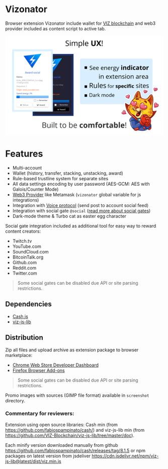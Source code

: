 # Vizonator

Browser extension Vizonator include wallet for [VIZ blockchain](https://github.com/VIZ-Blockchain/viz-cpp-node) and web3 provider included as content script to active tab.

![Vizonator UX Example](screenshot/en/4.png)

# Features

* Multi-account
* Wallet (history, transfer, stacking, unstacking, award)
* Rule-based trustline system for separate sites
* All data settings encoding by user password (AES-GCM: AES with Galois/Counter Mode)
* [Web3 Provider](https://viz.world/vizonator/docs/) like Metamask (`vizonator` global variable for js integrations)
* Integration with [Voice protocol](https://github.com/VIZ-Blockchain/Free-Speech-Project/blob/master/specification.md) (send post to account social feed)
* Integration with social gate `@social` ([read more about social gates](https://viz.world/social-gateways/))
* Dark-mode theme & Turbo cat as easter egg character

Social gate integration included as additional tool for easy way to reward content creators:

* Twitch.tv
* YouTube.com
* SoundCloud.com
* BitcoinTalk.org
* Github.com
* Reddit.com
* Twitter.com

> Some social gates can be disabled due API or site parsing restrictions.

## Dependencies

* [Cash js](https://github.com/fabiospampinato/cash/)
* [viz-js-lib](https://github.com/VIZ-Blockchain/viz-js-lib/)

## Distribution

Zip all files and upload archive as extension package to browser marketplace:

* [Chrome Web Store Developer Dashboard](https://chrome.google.com/webstore/devconsole/)
* [Firefox Browser Add-ons](https://addons.mozilla.org/)

> Some social gates can be disabled due API or site parsing restrictions.

Promo images with sources (GIMP file format) available in `screenshot` directory.

### Commentary for reviewers:

Extension using open source libraries: Cash min (from https://github.com/fabiospampinato/cash/) and viz-js-lib min (from https://github.com/VIZ-Blockchain/viz-js-lib/tree/master/doc).

Each minify version downloaded manually from github https://github.com/fabiospampinato/cash/releases/tag/8.1.5 or npm packages on latest version from jsdeliver https://cdn.jsdelivr.net/npm/viz-js-lib@latest/dist/viz.min.js